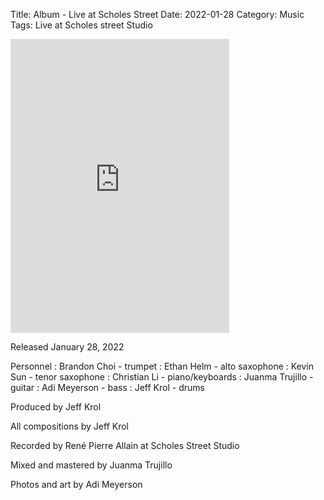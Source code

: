 Title: Album - Live at Scholes Street
Date: 2022-01-28
Category: Music
Tags: Live at Scholes street Studio

<iframe style="border: 0; width: 350px; height: 470px;" src="https://bandcamp.com/EmbeddedPlayer/album=273801410/size=large/bgcol=ffffff/linkcol=0687f5/tracklist=false/transparent=true/" seamless><a href="https://jeffkrol.bandcamp.com/album/live-at-scholes-street">Live at Scholes Street by Jeff Krol</a></iframe>

Released January 28, 2022

Personnel
: Brandon Choi - trumpet
: Ethan Helm - alto saxophone
: Kevin Sun - tenor saxophone
: Christian Li - piano/keyboards
: Juanma Trujillo - guitar
: Adi Meyerson - bass
: Jeff Krol - drums

Produced by Jeff Krol

All compositions by Jeff Krol

Recorded by René Pierre Allain at Scholes Street Studio

Mixed and mastered by Juanma Trujillo

Photos and art by Adi Meyerson